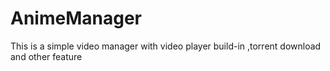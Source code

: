 # AnimeManager
This is a simple video manager with video player build-in ,torrent download and other feature
